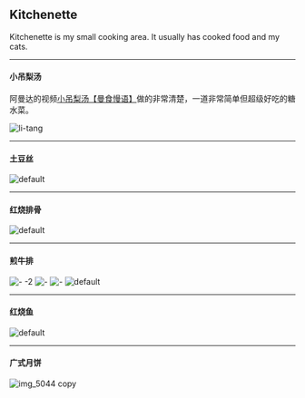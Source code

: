 Kitchenette
---

Kitchenette is my small cooking area. It usually has cooked food and my cats.

---

#### 小吊梨汤

阿曼达的视频[小吊梨汤【曼食慢语】](https://www.youtube.com/watch?v=Lx45-9sSFzQ)做的非常清楚，一道非常简单但超级好吃的糖水菜。

![li-tang](https://cloud.githubusercontent.com/assets/941519/20638338/f8f5f9dc-b358-11e6-9112-329eba335d2b.JPG)

---

#### 土豆丝

![default](https://cloud.githubusercontent.com/assets/941519/20645371/629cceca-b411-11e6-8c89-5302ea59bc99.JPG)

---

#### 红烧排骨

![default](https://cloud.githubusercontent.com/assets/941519/20645372/629d9832-b411-11e6-9e3b-f677e05405a0.JPG)

---

#### 煎牛排

![- -2](https://cloud.githubusercontent.com/assets/941519/20645375/629f0e1a-b411-11e6-8b73-0efd938801e7.JPG)
![-](https://cloud.githubusercontent.com/assets/941519/20645374/629ea286-b411-11e6-9a05-b81e534068e1.JPG)
![-](https://cloud.githubusercontent.com/assets/941519/20645373/629e00ba-b411-11e6-86dd-103532d0cd03.JPG)
![default](https://cloud.githubusercontent.com/assets/941519/20645376/62a1fea4-b411-11e6-82c8-c10ee9e7f501.JPG)

---

#### 红烧鱼

![default](https://cloud.githubusercontent.com/assets/941519/20645377/62c41f70-b411-11e6-9a28-d90329d4b934.JPG)

---

#### 广式月饼

![img_5044 copy](https://cloud.githubusercontent.com/assets/941519/20658096/64d03e1e-b4ef-11e6-8651-16eef6919897.JPG)
